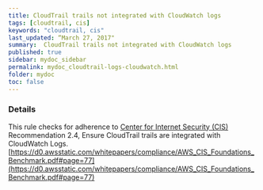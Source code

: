 ```yaml
---
title: CloudTrail trails not integrated with CloudWatch logs
tags: [cloudtrail, cis]
keywords: "cloudtrail, cis"
last_updated: “March 27, 2017"
summary:  CloudTrail trails not integrated with CloudWatch logs
published: true
sidebar: mydoc_sidebar
permalink: mydoc_cloudtrail-logs-cloudwatch.html
folder: mydoc
toc: false
---
```


### Details  
This rule checks for adherence to [Center for Internet Security (CIS)](https://www.cisecurity.org/) Recommendation 2.4, Ensure CloudTrail trails are integrated with CloudWatch Logs. [https://d0.awsstatic.com/whitepapers/compliance/AWS_CIS_Foundations_Benchmark.pdf#page=77](https://d0.awsstatic.com/whitepapers/compliance/AWS_CIS_Foundations_Benchmark.pdf#page=77) 
